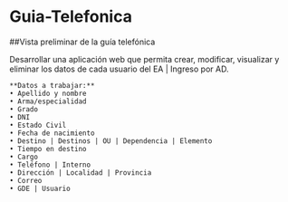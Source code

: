 ﻿# Guia-Telefonica
##Vista preliminar de la guía telefónica

Desarrollar una aplicación web que permita crear, modificar, visualizar y eliminar los datos de cada usuario del EA | Ingreso por AD.


	**Datos a trabajar:**
    • Apellido y nombre
    • Arma/especialidad
    • Grado
    • DNI
    • Estado Civil
    • Fecha de nacimiento
    • Destino | Destinos | OU | Dependencia | Elemento
    • Tiempo en destino
    • Cargo
    • Teléfono | Interno
    • Dirección | Localidad | Provincia
    • Correo
    • GDE | Usuario
